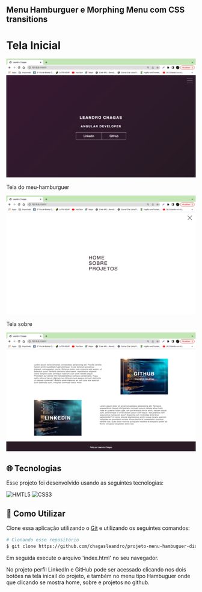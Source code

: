 ## Menu Hamburguer e Morphing Menu com CSS transitions

<p><Desafio de projeto referente ao bootcamp TQI Fullstack Developer. Trata-se do desenvolvimento de um portfólio utilizando apenas HTML e CSS./p>
     <h1>Tela Inicial</h1>
<img src="./img/img1.png" alt="img1">
     <p>Tela do meu-hamburguer</p>
     <img src="./img/img2.png" alt="img2">
     <p>Tela sobre</p>
     <img src="./img/img3.png" alt="img3">
     
## :globe_with_meridians: Tecnologias

Esse projeto foi desenvolvido usando as seguintes tecnologias:

<img  alt="HMTL5"
     src="https://img.shields.io/badge/HTML5-E34F26?style=for-the-badge&logo=html5&logoColor=white"/>
 <img alt="CSS3"
      src="https://img.shields.io/badge/css3-%231572B6.svg?style=for-the-badge&logo=css3&logoColor=white"/>

## :wrench: Como Utilizar

Clone essa aplicação utilizando o [Git](https://git-scm.com) e utilizando os seguintes comandos:

```bash
# Clonando esse repositório
$ git clone https://github.com/chagasleandro/projeto-menu-hambuguer-dio
```
Em seguida execute o arquivo 'index.html' no seu navegador. </br>
<p>No projeto perfil LinkedIn e GitHub pode ser acessado clicando nos dois botões na tela inicail do projeto, e também no menu tipo Hambuguer onde que clicando se mostra home, sobre e projetos no github. </p>


